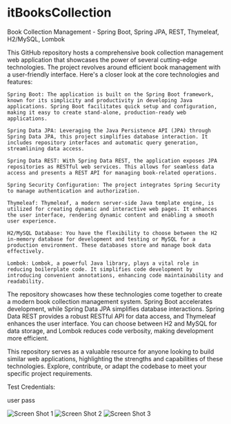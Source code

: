 # itBooksCollection
 Book Collection Management - Spring Boot, Spring JPA, REST, Thymeleaf, H2/MySQL, Lombok

This GitHub repository hosts a comprehensive book collection management web application that showcases the power of several cutting-edge technologies. The project revolves around efficient book management with a user-friendly interface. Here's a closer look at the core technologies and features:

    Spring Boot: The application is built on the Spring Boot framework, known for its simplicity and productivity in developing Java applications. Spring Boot facilitates quick setup and configuration, making it easy to create stand-alone, production-ready web applications.

    Spring Data JPA: Leveraging the Java Persistence API (JPA) through Spring Data JPA, this project simplifies database interaction. It includes repository interfaces and automatic query generation, streamlining data access.

    Spring Data REST: With Spring Data REST, the application exposes JPA repositories as RESTful web services. This allows for seamless data access and presents a REST API for managing book-related operations.

    Spring Security Configuration: The project integrates Spring Security to manage authentication and authorization.

    Thymeleaf: Thymeleaf, a modern server-side Java template engine, is utilized for creating dynamic and interactive web pages. It enhances the user interface, rendering dynamic content and enabling a smooth user experience.

    H2/MySQL Database: You have the flexibility to choose between the H2 in-memory database for development and testing or MySQL for a production environment. These databases store and manage book data effectively.

    Lombok: Lombok, a powerful Java library, plays a vital role in reducing boilerplate code. It simplifies code development by introducing convenient annotations, enhancing code maintainability and readability.

The repository showcases how these technologies come together to create a modern book collection management system. Spring Boot accelerates development, while Spring Data JPA simplifies database interactions. Spring Data REST provides a robust RESTful API for data access, and Thymeleaf enhances the user interface. You can choose between H2 and MySQL for data storage, and Lombok reduces code verbosity, making development more efficient.

This repository serves as a valuable resource for anyone looking to build similar web applications, highlighting the strengths and capabilities of these technologies. Explore, contribute, or adapt the codebase to meet your specific project requirements.

Test Credentials:

user
pass

![Screen Shot 1](https://github.com/carloscasaleiro/itBooksCollection/assets/139387646/9a49dcbb-a36b-49d4-8a47-7d3b052da248)
![Screen Shot 2](https://github.com/carloscasaleiro/itBooksCollection/assets/139387646/e334753e-d806-43e0-95df-482f8be9f01d)
![Screen Shot 3](https://github.com/carloscasaleiro/itBooksCollection/assets/139387646/8475e5bb-b1ac-4dd1-8f72-7f155e757dda)
